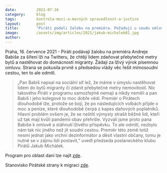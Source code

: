 ```yaml
---
date:         2021-07-16
category:     blog
tags:         kontrola-moci-a-mocných spravedlnost-a-justice
layout:       post
title:        "Piráti podali žalobu na premiéra. Požadují u soudu omluvu za šíření lži"
image:        /assets/img/articles/2021/jakub-michalek01.jpg
author:       
---
```




Praha, 16. července 2021 - Piráti podávají žalobu na premiéra Andreje Babiše za šíření lži na Twitteru, že chtějí lidem zdaňovat přebytečné metry bytů a nastěhovat do domácností migranty. Žádají za lživý výrok písemnou omluvu. Strana se pokusila prvně s předsedou vlády věc řešit mimosoudní cestou, ten to ale odmítl.

> „Pan Babiš napsal na sociální síť lež, že máme v úmyslu nastěhovat lidem do bytů migranty či zdanit přebytečné metry nemovitostí. Nic takového Piráti v programu samozřejmě nemají a nikdy neměli a pan Babiš i jeho kolegové to moc dobře vědí. Premiér o Pirátech dlouhodobě lže, protože se bojí, že po následujících volbách přijde o moc a peníze, které dlouhodobě čerpá z kapes daňových poplatníků. Hlavní problém ovšem je, že se neštítí výmysly strašit běžné lidi, kteří už tak mají kvůli pandemii obav přehršle. Vyzvali jsme proto pana Babiše k omluvě a stáhnutí lživého příspěvku. To ale odmítl, nezbylo nám tak nic jiného než jít soudní cestou. Premiér této země totiž nesmí jednat jako vrchní dezinformátor a děsit vlastní občany, tomu je nutné se v zájmu lidí postavit,“ uvedl předseda poslaneckého klubu Pirátů Jakub Michálek.  

Program pro oblast daní lze najít [zde](https://www.piratiastarostove.cz/program/resort/finance/). 

Stanovisko Pirátské strany k migraci [zde](https://www.pirati.cz/tiskove-zpravy/stanovisko-k-uprchlikum-2020.html).
